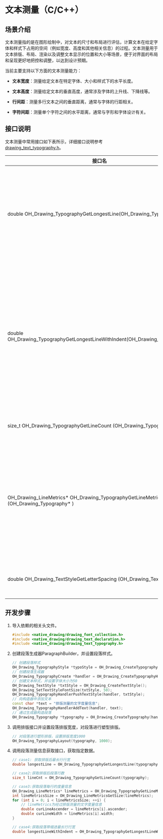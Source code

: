 # 文本测量（C/C++）
<!--Kit: ArkGraphics 2D-->
<!--Subsystem: Graphics-->
<!--Owner: @oh_wangxk;@gmiao522;@Lem0nC-->
<!--SE: @liumingxiang-->
<!--TSE: @yhl0101-->
## 场景介绍

文本测量指的是在图形绘制中，对文本的尺寸和布局进行评估，计算文本在给定字体和样式下占用的空间（例如宽度、高度和其他相关信息）的过程。文本测量用于文本排版、布局、渲染以及调整文本显示的位置和大小等场景，便于对界面的布局和呈现更好地把控和调整，以达到设计预期。

当前主要支持以下方面的文本测量能力：

- **文本宽度**：测量给定文本在特定字体、大小和样式下的水平长度。

- **文本高度**：测量给定文本的垂直高度，通常涉及字体的上升线、下降线等。

- **行间距**：测量多行文本之间的垂直距离，通常与字体的行距相关。

- **字符间距**：测量单个字符之间的水平距离，通常与字形和字体设计有关。


## 接口说明

文本测量中常用接口如下表所示，详细接口说明参考[drawing_text_typography.h](../reference/apis-arkgraphics2d/capi-drawing-text-typography-h.md)。

| 接口名 | 描述 | 
| -------- | -------- |
| double OH_Drawing_TypographyGetLongestLine(OH_Drawing_Typography\*) | 获取最长行的宽度，建议实际使用时将返回值向上取整。 | 
| double OH_Drawing_TypographyGetLongestLineWithIndent(OH_Drawing_Typography\*) | 获取最长行的宽度（该宽度包含当前行缩进的宽度），建议实际使用时将返回值向上取整。 | 
| size_t OH_Drawing_TypographyGetLineCount (OH_Drawing_Typography\* ) | 获取文本行数。 | 
| OH_Drawing_LineMetrics\* OH_Drawing_TypographyGetLineMetrics (OH_Drawing_Typography\* ) | 获取段落行的度量信息。包含行的高度、宽度、起始坐标等信息。 | 
| double OH_Drawing_TextStyleGetLetterSpacing (OH_Drawing_TextStyle \*) | 获取文本的字符间距。 | 


## 开发步骤

1. 导入依赖的相关头文件。

   ```c++
   #include <native_drawing/drawing_font_collection.h>
   #include <native_drawing/drawing_text_declaration.h>
   #include <native_drawing/drawing_text_typography.h>
   ```

2. 创建段落生成器ParagraphBuilder，并设置段落样式。

   ```c++
   // 创建段落样式
   OH_Drawing_TypographyStyle *typoStyle = OH_Drawing_CreateTypographyStyle();
   // 创建段落生成器
   OH_Drawing_TypographyCreate *handler = OH_Drawing_CreateTypographyHandler(typoStyle, OH_Drawing_CreateFontCollection());
   // 创建文本样式，并设置字体大小为50
   OH_Drawing_TextStyle *txtStyle = OH_Drawing_CreateTextStyle();
   OH_Drawing_SetTextStyleFontSize(txtStyle, 50);
   OH_Drawing_TypographyHandlerPushTextStyle(handler, txtStyle);
   // 向构造器中添加文本
   const char *text = "排版测量的文字度量信息";
   OH_Drawing_TypographyHandlerAddText(handler, text);
   // 通过生成器构造段落
   OH_Drawing_Typography *typography = OH_Drawing_CreateTypography(handler);
   ```

3. 调用排版接口并设置段落排版宽度，对段落进行塑型排版。

   ```c++
   // 对段落进行塑形排版，设置排版宽度1000
   OH_Drawing_TypographyLayout(typography, 1000);
   ```

4. 调用段落测量信息获取接口，获取指定数据。

   ```c++
   // case1: 获取排版后最长行行宽
   double longestLine = OH_Drawing_TypographyGetLongestLine(typography);
   
   // case2:获取排版后段落行数
   size_t lineCnt = OH_Drawing_TypographyGetLineCount(typography);
   
   // case3:获取段落每行的度量信息
   OH_Drawing_LineMetrics* lineMetrics = OH_Drawing_TypographyGetLineMetrics(typography);
   int lineMetricsSize = OH_Drawing_LineMetricsGetSize(lineMetrics);
   for (int i = 0; i < lineMetricsSize; ++i) {
       // lineMetrics为经过排版测量的文字度量信息
       double curLineAscender = lineMetrics[i].ascender;
       double curLineWidth = lineMetrics[i].width;
   }
   
   // case4:获取段落带缩进最长行行宽
   double longestLineWithIndent = OH_Drawing_TypographyGetLongestLineWithIndent(typography);
   ```

